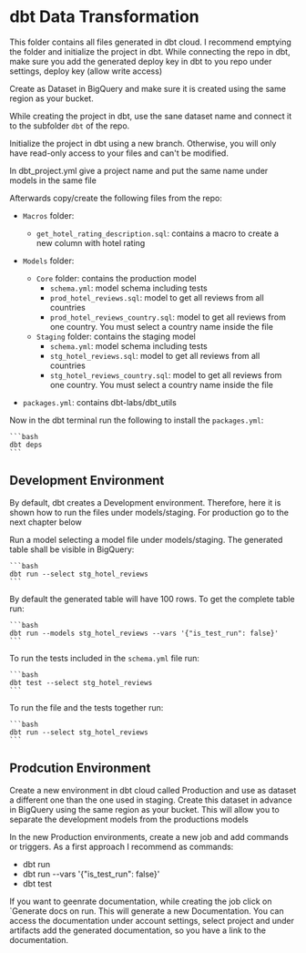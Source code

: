 # dbt Data Transformation

This folder contains all files generated in dbt cloud. I recommend emptying the folder and initialize the project in dbt. While connecting the repo in dbt, make sure you add the generated deploy key in dbt to you repo under settings, deploy key (allow write access)

Create as Dataset in BigQuery and make sure it is created using the same region as your bucket.

While creating the project in dbt, use the sane dataset name and connect it to the subfolder `dbt` of the repo.

Initialize the project in dbt using a new branch. Otherwise, you will only have read-only access to your files and can't be modified.

In dbt_project.yml give a project name and put the same name under models in the same file

Afterwards copy/create the following files from the repo:

- `Macros` folder:
  - `get_hotel_rating_description.sql`: contains a macro to create a new column with hotel rating
- `Models` folder:
  - `Core` folder: contains the production model
    - `schema.yml`: model schema including tests
    - `prod_hotel_reviews.sql`: model to get all reviews from all countries
    - `prod_hotel_reviews_country.sql`: model to get all reviews from one country. You must select a country name inside the file
  - `Staging` folder: contains the staging model
    - `schema.yml`: model schema including tests
    - `stg_hotel_reviews.sql`: model to get all reviews from all countries
    - `stg_hotel_reviews_country.sql`: model to get all reviews from one country. You must select a country name inside the file

- `packages.yml`: contains dbt-labs/dbt_utils

Now in the dbt terminal run the following to install the `packages.yml`:

    ```bash
    dbt deps
    ```

## Development Environment

By default, dbt creates a Development environment. Therefore, here it is shown how to run the files under models/staging. For production go to the next chapter below

Run a model selecting a model file under models/staging. The generated table shall be visible in BigQuery:

    ```bash
    dbt run --select stg_hotel_reviews
    ```

By default the generated table will have 100 rows. To get the complete table run:

    ```bash
    dbt run --models stg_hotel_reviews --vars '{"is_test_run": false}'
    ```

To run the tests included in the `schema.yml` file run:

    ```bash
    dbt test --select stg_hotel_reviews
    ```

To run the file and the tests together run:

    ```bash
    dbt run --select stg_hotel_reviews
    ```
## Prodcution Environment

Create a new environment in dbt cloud called Production and use as dataset a different one than the one used in staging. Create this dataset in advance in BigQuery using the same region as your bucket. This will allow you to separate the development models from the productions models

In the new Production environments, create a new job and add commands or triggers. As a first approach I recommend as commands:
- dbt run
- dbt run --vars '{"is_test_run": false}'
- dbt test

If you want to geenrate documentation, while creating the job click on `Generate docs on run. This will generate a new Documentation. You can access the documentation under account settings, select project and under artifacts add the generated documentation, so you have a link to the documentation.